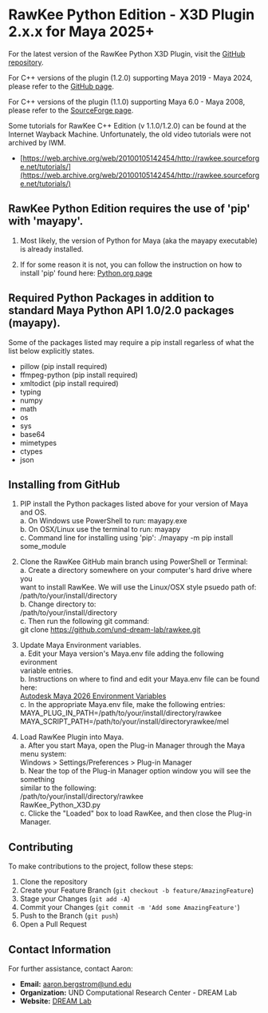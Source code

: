 # RawKee Python Edition - X3D Plugin 2.x.x for Maya 2025+

For the latest version of the RawKee Python X3D Plugin, visit the [GitHub repository](https://github.com/und-dream-lab/rawkee).

For C++ versions of the plugin (1.2.0) supporting Maya 2019 - Maya 2024, please refer to the [GitHub page](https://github.com/und-dream-lab/rawkee/tree/v1.2.0).

For C++ versions of the plugin (1.1.0) supporting Maya 6.0 - Maya 2008, please refer to the [SourceForge page](https://sourceforge.net/projects/rawkee/).

Some tutorials for RawKee C++ Edition (v 1.1.0/1.2.0) can be found at the Internet Wayback Machine. Unfortunately, the old video tutorials were not archived by IWM.

- [https://web.archive.org/web/20100105142454/http://rawkee.sourceforge.net/tutorials/](https://web.archive.org/web/20100105142454/http://rawkee.sourceforge.net/tutorials/)


## RawKee Python Edition requires the use of 'pip' with 'mayapy'.
1. Most likely, the version of Python for Maya (aka the mayapy executable) is already installed.

2. If for some reason it is not, you can follow the instruction on how to install 'pip' found here:
   [Python.org page](https://pip.pypa.io/en/stable/installation/)
   

## Required Python Packages in addition to standard Maya Python API 1.0/2.0 packages (mayapy).
Some of the packages listed may require a pip install regarless of what the list below explicitly states.
- pillow        (pip install required)
- ffmpeg-python (pip install required)
- xmltodict     (pip install required)
- typing
- numpy
- math
- os
- sys
- base64
- mimetypes
- ctypes
- json 


## Installing from GitHub

1. PIP install the Python packages listed above for your version of Maya and OS.<br>
    a. On Windows use PowerShell to run:          mayapy.exe<br>
    b. On OSX/Linux use the terminal to run:      mayapy<br>
    c. Command line for installing using 'pip': ./mayapy -m pip install some_module

2. Clone the RawKee GitHub main branch using PowerShell or Terminal:<br>
    a. Create a directory somewhere on your computer's hard drive where you<br>
       want to install RawKee. We will use the Linux/OSX style psuedo path of:<br>
       /path/to/your/install/directory<br>
    b. Change directory to:<br>
       /path/to/your/install/directory<br>
    c. Then run the following git command:<br>
       git clone https://github.com/und-dream-lab/rawkee.git

3. Update Maya Environment variables.<br>
    a. Edit your Maya version's Maya.env file adding the following evironment<br>
       variable entries.<br>
    b. Instructions on where to find and edit your Maya.env file can be found here:<br>
       [Autodesk Maya 2026 Environment Variables](https://help.autodesk.com/view/MAYAUL/2026/ENU/?guid=GUID-925EB3B5-1839-45ED-AA2E-3184E3A45AC7)<br>
    c. In the appropriate Maya.env file, make the following entries:<br>
       MAYA_PLUG_IN_PATH=/path/to/your/install/directory/rawkee<br>
       MAYA_SCRIPT_PATH=/path/to/your/install/directoryrawkee/mel

4. Load RawKee Plugin into Maya.<br>
    a. After you start Maya, open the Plug-in Manager through the Maya menu system:<br>
       Windows > Settings/Preferences > Plug-in Manager<br>
    b. Near the top of the Plug-in Manager option window you will see the something<br>
       similar to the following:<br>
       /path/to/your/install/directory/rawkee<br>
       RawKee_Python_X3D.py<br>
    c. Clicke the "Loaded" box to load RawKee, and then close the Plug-in Manager.<br>


## Contributing

To make contributions to the project, follow these steps:
1. Clone the repository
2. Create your Feature Branch (`git checkout -b feature/AmazingFeature`)
3. Stage your Changes (`git add -A`)
4. Commit your Changes (`git commit -m 'Add some AmazingFeature'`)
5. Push to the Branch (`git push`)
6. Open a Pull Request

## Contact Information
For further assistance, contact Aaron:
- **Email:** aaron.bergstrom@und.edu
- **Organization:** UND Computational Research Center - DREAM Lab
- **Website:** [DREAM Lab](https://dream.crc.und.edu/)
